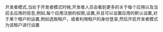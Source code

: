 开发者模式,当处于开发者模式时候,开发者人员会看到更多的关于每个应用以及当前主应用的信息,例如,每个应用注册的权限,设置,并且可以设置应用的默认设置,对于某个租户的设置,例如选取租户，或者利用租户的身份登录,然后开启开发者模式为该租户进行设置